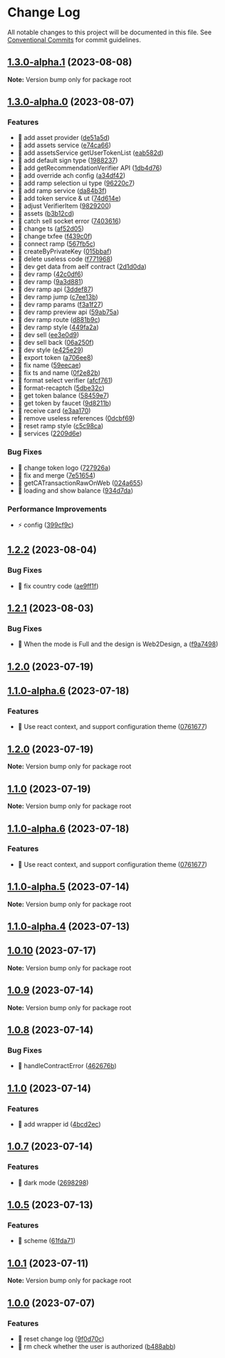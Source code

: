 # Change Log

All notable changes to this project will be documented in this file.
See [Conventional Commits](https://conventionalcommits.org) for commit guidelines.

## [1.3.0-alpha.1](https://github.com/Portkey-Wallet/portkey-web/compare/v1.3.0-alpha.0...v1.3.0-alpha.1) (2023-08-08)

**Note:** Version bump only for package root

## [1.3.0-alpha.0](https://github.com/Portkey-Wallet/portkey-web/compare/v1.2.2...v1.3.0-alpha.0) (2023-08-07)

### Features

- 🎸 add asset provider ([de51a5d](https://github.com/Portkey-Wallet/portkey-web/commit/de51a5d000675aca82968c477bb65bc55fc57826))
- 🎸 add assets service ([e74ca66](https://github.com/Portkey-Wallet/portkey-web/commit/e74ca66845a61d2febec13a35b15803ca2969504))
- 🎸 add assetsService getUserTokenList ([eab582d](https://github.com/Portkey-Wallet/portkey-web/commit/eab582d66960119de27e468a551da60ee93ba927))
- 🎸 add default sign type ([1988237](https://github.com/Portkey-Wallet/portkey-web/commit/198823755ed0c39b58c6e14f77aa420c5fd302e8))
- 🎸 add getRecommendationVerifier API ([1db4d76](https://github.com/Portkey-Wallet/portkey-web/commit/1db4d7634a2180af5501ce584ad0186cfd1f0b0e))
- 🎸 add override ach config ([a34df42](https://github.com/Portkey-Wallet/portkey-web/commit/a34df427f47c850042a4f44900cd50aa6b3b3209))
- 🎸 add ramp selection ui type ([96220c7](https://github.com/Portkey-Wallet/portkey-web/commit/96220c75203601ff07af1c7cc60cec18cb98951b))
- 🎸 add ramp service ([da84b3f](https://github.com/Portkey-Wallet/portkey-web/commit/da84b3fe260d108a5c15b3e8054bfef059e5130a))
- 🎸 add token service & ut ([74d614e](https://github.com/Portkey-Wallet/portkey-web/commit/74d614e9beab60c8de809bc37e342466a94ef3c6))
- 🎸 adjust VerifierItem ([9829200](https://github.com/Portkey-Wallet/portkey-web/commit/9829200539da68bdba30478547dfd9f1a2aad038))
- 🎸 assets ([b3b12cd](https://github.com/Portkey-Wallet/portkey-web/commit/b3b12cdd1054c705cd8eabfbb8d69eac6a6e9816))
- 🎸 catch sell socket error ([7403616](https://github.com/Portkey-Wallet/portkey-web/commit/740361680ee3f51afa5b5edaeab711e94fb65cdc))
- 🎸 change ts ([af52d05](https://github.com/Portkey-Wallet/portkey-web/commit/af52d05b6f7e13521912079ed91348ef2e2635b1))
- 🎸 change txfee ([f439c0f](https://github.com/Portkey-Wallet/portkey-web/commit/f439c0fef39928fa0612fbab2bf769356b4fa28c))
- 🎸 connect ramp ([567fb5c](https://github.com/Portkey-Wallet/portkey-web/commit/567fb5c34eb7e0cb9992dcbe0ca8ed67fa156bdd))
- 🎸 createByPrivateKey ([015bbaf](https://github.com/Portkey-Wallet/portkey-web/commit/015bbafaafac5476be9a9685fb9fdf88b8df5b66))
- 🎸 delete useless code ([f771968](https://github.com/Portkey-Wallet/portkey-web/commit/f7719689d8fa6553d78079e6a9ff24d5503b614c))
- 🎸 dev get data from aelf contract ([2d1d0da](https://github.com/Portkey-Wallet/portkey-web/commit/2d1d0da8daa3b80e79dfa05190e12accf69d83b7))
- 🎸 dev ramp ([42c0df6](https://github.com/Portkey-Wallet/portkey-web/commit/42c0df6bf58e874bebeb424c3b24024889748602))
- 🎸 dev ramp ([9a3d881](https://github.com/Portkey-Wallet/portkey-web/commit/9a3d881898b1e86f790d25d7169a6292743f81dd))
- 🎸 dev ramp api ([3ddef87](https://github.com/Portkey-Wallet/portkey-web/commit/3ddef872d9e396cd8ce690cd0603d07192754a87))
- 🎸 dev ramp jump ([c7ee13b](https://github.com/Portkey-Wallet/portkey-web/commit/c7ee13b68fbd4417631456f9c8ccdff8a6adc799))
- 🎸 dev ramp params ([f3a1f27](https://github.com/Portkey-Wallet/portkey-web/commit/f3a1f27d193cbcfff547d8aaac64e5948ae13f09))
- 🎸 dev ramp preview api ([59ab75a](https://github.com/Portkey-Wallet/portkey-web/commit/59ab75ab2533902271610d16bc88160d3570ebc3))
- 🎸 dev ramp route ([d881b9c](https://github.com/Portkey-Wallet/portkey-web/commit/d881b9cb2184a13351dd61ff6d881edc4da8f72f))
- 🎸 dev ramp style ([449fa2a](https://github.com/Portkey-Wallet/portkey-web/commit/449fa2a0a40e5e9ae7171c6eff4ddadacbdf480b))
- 🎸 dev sell ([ee3e0d9](https://github.com/Portkey-Wallet/portkey-web/commit/ee3e0d97b7c0ed37d6118016a3f11d2f60ef145e))
- 🎸 dev sell back ([06a250f](https://github.com/Portkey-Wallet/portkey-web/commit/06a250f928c14cb958102c87d541d413bfb80368))
- 🎸 dev style ([e425e29](https://github.com/Portkey-Wallet/portkey-web/commit/e425e298a0f319fbb5c7bcca7ba65d8a69316cb2))
- 🎸 export token ([a706ee8](https://github.com/Portkey-Wallet/portkey-web/commit/a706ee85a8929f95c3acf38e00696a2858447f2e))
- 🎸 fix name ([59eecae](https://github.com/Portkey-Wallet/portkey-web/commit/59eecaee2b2f45767383ce5bae770940b0feb0ac))
- 🎸 fix ts and name ([0f2e82b](https://github.com/Portkey-Wallet/portkey-web/commit/0f2e82b60546295bf86827563d6c4660fadb23ff))
- 🎸 format select verifier ([afcf761](https://github.com/Portkey-Wallet/portkey-web/commit/afcf761fc79775186036b939c5adca1178cd3afd))
- 🎸 format-recaptch ([5dbe32c](https://github.com/Portkey-Wallet/portkey-web/commit/5dbe32c76cce646ea9bcb4512ebea3adae557f43))
- 🎸 get token balance ([58459e7](https://github.com/Portkey-Wallet/portkey-web/commit/58459e7ad9336baf3e26b72bf3eee916a81ede60))
- 🎸 get token by faucet ([9d8211b](https://github.com/Portkey-Wallet/portkey-web/commit/9d8211be2484ffc912953e98714c161c7f81d1cf))
- 🎸 receive card ([e3aa170](https://github.com/Portkey-Wallet/portkey-web/commit/e3aa1704e59876f302302d4ac6bd131aa1ea9dd0))
- 🎸 remove useless references ([0dcbf69](https://github.com/Portkey-Wallet/portkey-web/commit/0dcbf696a49f17a41a81abe7585631f958b3d87a))
- 🎸 reset ramp style ([c5c98ca](https://github.com/Portkey-Wallet/portkey-web/commit/c5c98cadb2d702f031ce48d5222f917d9c45c7cf))
- 🎸 services ([2209d6e](https://github.com/Portkey-Wallet/portkey-web/commit/2209d6e492849ae9816d1edb71119e6abb03fd61))

### Bug Fixes

- 🐛 change token logo ([727926a](https://github.com/Portkey-Wallet/portkey-web/commit/727926a8e62d0664018fd57137dd3e0f8dd6697d))
- 🐛 fix and merge ([7e51654](https://github.com/Portkey-Wallet/portkey-web/commit/7e51654642e697af9c7fbf62809ae7c1e29d5f7e))
- 🐛 getCATransactionRawOnWeb ([024a655](https://github.com/Portkey-Wallet/portkey-web/commit/024a6559e7d2c368c70bb1c9ca3250a7ad9d6dbf))
- 🐛 loading and show balance ([934d7da](https://github.com/Portkey-Wallet/portkey-web/commit/934d7dab5f59513d9e94032911edf1396e5be0a9))

### Performance Improvements

- ⚡️ config ([399cf9c](https://github.com/Portkey-Wallet/portkey-web/commit/399cf9ca59a345e1169de43b1edb15dc47c827f3))

## [1.2.2](https://github.com/Portkey-Wallet/portkey-web/compare/v1.2.1...v1.2.2) (2023-08-04)

### Bug Fixes

- 🐛 fix country code ([ae9ff1f](https://github.com/Portkey-Wallet/portkey-web/commit/ae9ff1fdf9473fa3c4217893cd44935426dab609))

## [1.2.1](https://github.com/Portkey-Wallet/portkey-web/compare/v1.1.1...v1.2.1) (2023-08-03)

### Bug Fixes

- 🐛 When the mode is Full and the design is Web2Design, a ([f9a7498](https://github.com/Portkey-Wallet/portkey-web/commit/f9a7498d593a1cb700cb9ecf6b4a082ca45b2476))

## [1.2.0](https://github.com/Portkey-Wallet/portkey-web/compare/v1.1.0-alpha.6...v1.2.0) (2023-07-19)

## [1.1.0-alpha.6](https://github.com/Portkey-Wallet/portkey-web/compare/v1.0.10...v1.1.0-alpha.6) (2023-07-18)

### Features

- 🎸 Use react context, and support configuration theme ([0761677](https://github.com/Portkey-Wallet/portkey-web/commit/07616771e1399a006a50e5fb932362ab6f21523d))

## [1.2.0](https://github.com/Portkey-Wallet/portkey-web/compare/v1.1.0-alpha.6...v1.2.0) (2023-07-19)

**Note:** Version bump only for package root

## [1.1.0](https://github.com/Portkey-Wallet/portkey-web/compare/v1.1.0-alpha.6...v1.1.0) (2023-07-19)

**Note:** Version bump only for package root

## [1.1.0-alpha.6](https://github.com/Portkey-Wallet/portkey-web/compare/v1.0.10...v1.1.0-alpha.6) (2023-07-18)

### Features

- 🎸 Use react context, and support configuration theme ([0761677](https://github.com/Portkey-Wallet/portkey-web/commit/07616771e1399a006a50e5fb932362ab6f21523d))

## [1.1.0-alpha.5](https://github.com/Portkey-Wallet/portkey-web/compare/v1.0.8...v1.1.0-alpha.5) (2023-07-14)

**Note:** Version bump only for package root

## [1.1.0-alpha.4](https://github.com/Portkey-Wallet/portkey-web/compare/v1.0.5...v1.1.0-alpha.4) (2023-07-13)

## [1.0.10](https://github.com/Portkey-Wallet/portkey-web/compare/v1.0.9...v1.0.10) (2023-07-17)

**Note:** Version bump only for package root

## [1.0.9](https://github.com/Portkey-Wallet/portkey-web/compare/v1.0.8...v1.0.9) (2023-07-14)

**Note:** Version bump only for package root

## [1.0.8](https://github.com/Portkey-Wallet/portkey-web/compare/v1.1.0...v1.0.8) (2023-07-14)

### Bug Fixes

- 🐛 handleContractError ([462676b](https://github.com/Portkey-Wallet/portkey-web/commit/462676b64de93f15f34cd08231c17330484d682c))

## [1.1.0](https://github.com/Portkey-Wallet/portkey-web/compare/v1.0.7...v1.1.0) (2023-07-14)

### Features

- 🎸 add wrapper id ([4bcd2ec](https://github.com/Portkey-Wallet/portkey-web/commit/4bcd2ec449193801e73b96247ddb8eb3aa82a68c))

## [1.0.7](https://github.com/Portkey-Wallet/portkey-web/compare/v1.0.6...v1.0.7) (2023-07-14)

### Features

- 🎸 dark mode ([2698298](https://github.com/Portkey-Wallet/portkey-web/commit/26982983d199432b1b24e37afe8c727ff61ad576))

## [1.0.5](https://github.com/Portkey-Wallet/portkey-web/compare/v1.0.1...v1.0.5) (2023-07-13)

### Features

- 🎸 scheme ([61fda71](https://github.com/Portkey-Wallet/portkey-web/commit/61fda7190fd31dce3b6d5f647992c7557b1b41cc))

## [1.0.1](https://github.com/Portkey-Wallet/portkey-web/compare/v1.0.0...v1.0.1) (2023-07-11)

**Note:** Version bump only for package root

## [1.0.0](https://github.com/Portkey-Wallet/portkey-web/compare/v1.0.0-alpha.8...v1.0.0) (2023-07-07)

### Features

- 🎸 reset change log ([9f0d70c](https://github.com/Portkey-Wallet/portkey-web/commit/9f0d70c297198c8c516178235e59614f40544003))
- 🎸 rm check whether the user is authorized ([b488abb](https://github.com/Portkey-Wallet/portkey-web/commit/b488abb259a81692741519e9bb413391408ae3ce))
